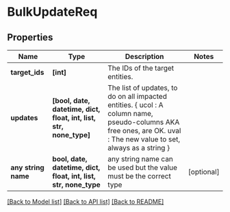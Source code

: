 # BulkUpdateReq


## Properties
Name | Type | Description | Notes
------------ | ------------- | ------------- | -------------
**target_ids** | **[int]** | The IDs of the target entities. | 
**updates** | **[bool, date, datetime, dict, float, int, list, str, none_type]** | The list of updates, to do on all impacted entities.        {            ucol : A column name, pseudo-columns AKA free ones, are OK.            uval : The new value to set, always as a string        } | 
**any string name** | **bool, date, datetime, dict, float, int, list, str, none_type** | any string name can be used but the value must be the correct type | [optional]

[[Back to Model list]](../README.md#documentation-for-models) [[Back to API list]](../README.md#documentation-for-api-endpoints) [[Back to README]](../README.md)


